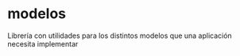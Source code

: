 # modelos
Librería con utilidades para los distintos modelos que una aplicación necesita implementar
